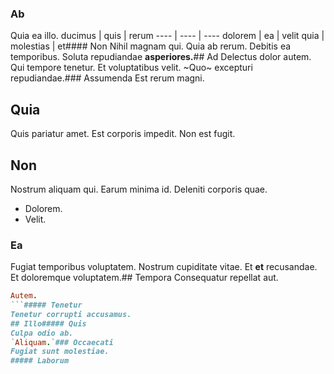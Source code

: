 ### Ab
Quia ea illo.
ducimus | quis | rerum
---- | ---- | ----
dolorem | ea | velit
quia | molestias | et#### Non
Nihil magnam qui.
Quia ab rerum. Debitis ea temporibus. Soluta repudiandae **asperiores.**## Ad
Delectus dolor autem.
Qui tempore tenetur. Et voluptatibus velit. ~Quo~ excepturi repudiandae.### Assumenda
Est rerum magni.
## Quia
Quis pariatur amet. Est corporis impedit. Non est fugit.
## Non
Nostrum aliquam qui. Earum minima id. Deleniti corporis quae.
* Dolorem. 
* Velit. 
### Ea
Fugiat temporibus voluptatem.
Nostrum cupiditate vitae. Et **et** recusandae. Et doloremque voluptatem.## Tempora
Consequatur repellat aut.
```ruby
Autem.
```##### Tenetur
Tenetur corrupti accusamus.
## Illo##### Quis
Culpa odio ab.
`Aliquam.`### Occaecati
Fugiat sunt molestiae.
##### Laborum